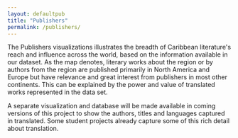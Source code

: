 ```yaml
---
layout: defaultpub
title: "Publishers"
permalink: /publishers/
---
```

<!-- <div class="wordcloud">
	<img src="{{ site.baseurl }}/assets/img/bannerpubs.png"></div>
<div>
</div>-->

The Publishers visualizations illustrates the breadth of Caribbean literature's reach and influence across the world, based on the information available in our dataset. As the map denotes, literary works about the region or by authors from the region are published primarily in North America and Europe but have relevance and great interest from publishers in most other continents. This can be explained by the power and value of translated works represented in the data set. 

A separate visualization and database will be made available in coming versions of this project to show the authors, titles and languages captured in translated. Some student projects already capture some of this rich detail about translation. 
